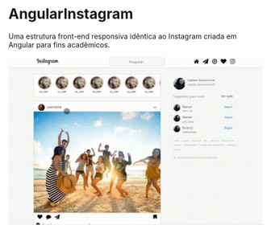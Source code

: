# AngularInstagram

Uma estrutura front-end responsiva idêntica ao Instagram criada em Angular para fins acadêmicos.

![](https://github.com/Jonathan-DevCode/AngularInstagram/blob/main/images/first.gif)
